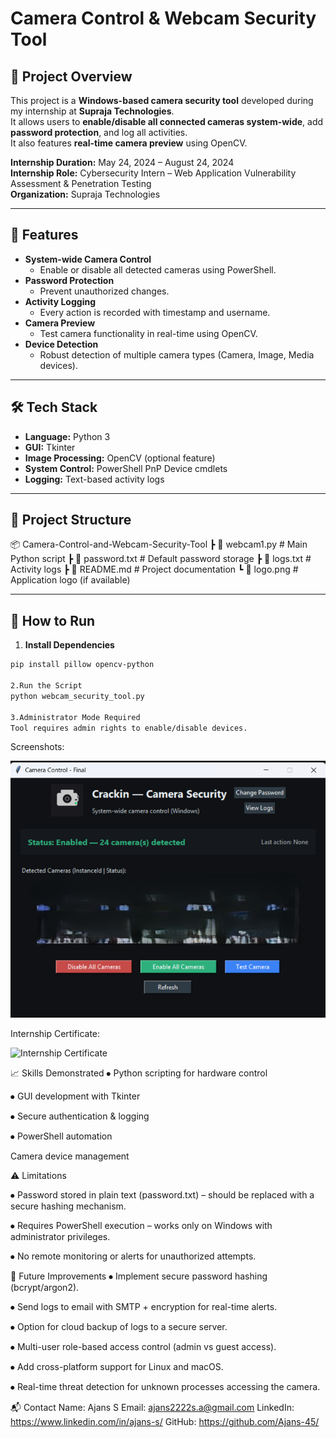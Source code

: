 # Camera Control & Webcam Security Tool

## 📌 Project Overview
This project is a **Windows-based camera security tool** developed during my internship at **Supraja Technologies**.  
It allows users to **enable/disable all connected cameras system-wide**, add **password protection**, and log all activities.  
It also features **real-time camera preview** using OpenCV.

**Internship Duration:** May 24, 2024 – August 24, 2024  
**Internship Role:** Cybersecurity Intern – Web Application Vulnerability Assessment & Penetration Testing  
**Organization:** Supraja Technologies  

---

## 🎯 Features
- **System-wide Camera Control**
  - Enable or disable all detected cameras using PowerShell.
- **Password Protection**
  - Prevent unauthorized changes.
- **Activity Logging**
  - Every action is recorded with timestamp and username.
- **Camera Preview**
  - Test camera functionality in real-time using OpenCV.
- **Device Detection**
  - Robust detection of multiple camera types (Camera, Image, Media devices).

---

## 🛠️ Tech Stack
- **Language:** Python 3  
- **GUI:** Tkinter  
- **Image Processing:** OpenCV (optional feature)  
- **System Control:** PowerShell PnP Device cmdlets  
- **Logging:** Text-based activity logs  

---

## 📂 Project Structure
📦 Camera-Control-and-Webcam-Security-Tool
┣ 📜 webcam1.py # Main Python script
┣ 📜 password.txt # Default password storage
┣ 📜 logs.txt # Activity logs
┣ 📜 README.md # Project documentation
┗ 📜 logo.png # Application logo (if available)

---

## 🚀 How to Run
1. **Install Dependencies**
```bash
pip install pillow opencv-python

2.Run the Script
python webcam_security_tool.py

3.Administrator Mode Required
Tool requires admin rights to enable/disable devices.

```

Screenshots:

![Application UI](assets/ui.png)

Internship Certificate:

![Internship Certificate](assets/supraja_completeion.jpg)

📈 Skills Demonstrated
⦁	Python scripting for hardware control

⦁	GUI development with Tkinter

⦁	Secure authentication & logging

⦁	PowerShell automation

Camera device management

⚠️ Limitations

⦁	Password stored in plain text (password.txt) – should be replaced with a secure hashing mechanism.

⦁	Requires PowerShell execution – works only on Windows with administrator privileges.

⦁	No remote monitoring or alerts for unauthorized attempts.

🔮 Future Improvements
⦁	Implement secure password hashing (bcrypt/argon2).

⦁	Send logs to email with SMTP + encryption for real-time alerts.

⦁	Option for cloud backup of logs to a secure server.

⦁	Multi-user role-based access control (admin vs guest access).

⦁	Add cross-platform support for Linux and macOS.

⦁	Real-time threat detection for unknown processes accessing the camera.

📬 Contact
Name: Ajans S
Email: ajans2222s.a@gmail.com
LinkedIn: https://www.linkedin.com/in/ajans-s/
GitHub: https://github.com/Ajans-45/
